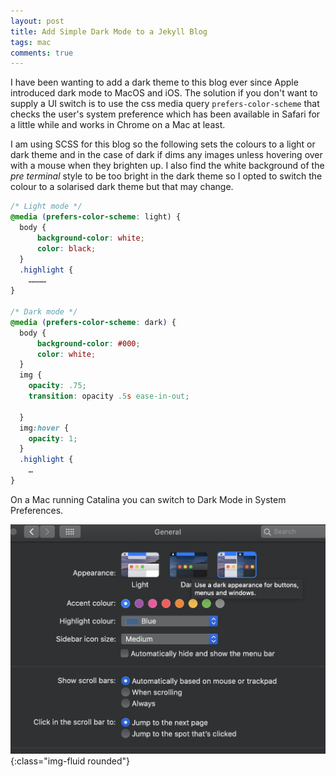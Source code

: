 ```yaml
---
layout: post
title: Add Simple Dark Mode to a Jekyll Blog
tags: mac
comments: true
---
```

I have been wanting to add a dark theme to this blog ever since Apple introduced dark mode to MacOS and iOS.  The solution if you don't want to supply a UI switch is to use the css media query `prefers-color-scheme` that checks the user's system preference which has been available in Safari for a little while and works in Chrome on a Mac at least.

I am using SCSS for this blog so the following sets the colours to a light or dark theme and in the case of dark if dims any images unless hovering over with a mouse when they brighten up.  I also find the white background of the *pre terminal* style to be too bright in the dark theme so I opted to switch the colour to a solarised dark theme but that may change.

```scss
/* Light mode */
@media (prefers-color-scheme: light) {
  body {
      background-color: white;
      color: black;
  }
  .highlight {
    …………
}

/* Dark mode */
@media (prefers-color-scheme: dark) {
  body {
      background-color: #000;
      color: white;
  }
  img {
    opacity: .75;
    transition: opacity .5s ease-in-out;

  }
  img:hover {
    opacity: 1;
  }
  .highlight {
    …
}
```

On a Mac running Catalina you can switch to Dark Mode in System Preferences.

![mac catalina dark mode screenshot](/public/images/mac-catalina-dark-mode.png){:class="img-fluid rounded"}
